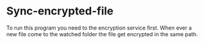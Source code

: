 # Sync-encrypted-file
To run this program you need to the encryption service first. When ever a new file come to the watched folder the file get encrypted in the same path.
